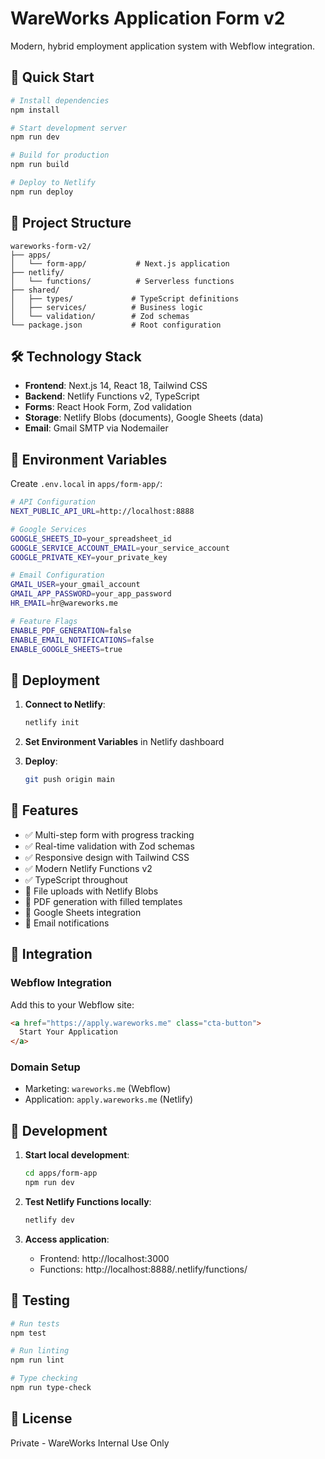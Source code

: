 # WareWorks Application Form v2

Modern, hybrid employment application system with Webflow integration.

## 🚀 Quick Start

```bash
# Install dependencies
npm install

# Start development server
npm run dev

# Build for production
npm run build

# Deploy to Netlify
npm run deploy
```

## 📁 Project Structure

```
wareworks-form-v2/
├── apps/
│   └── form-app/           # Next.js application
├── netlify/
│   └── functions/          # Serverless functions
├── shared/
│   ├── types/             # TypeScript definitions
│   ├── services/          # Business logic
│   └── validation/        # Zod schemas
└── package.json           # Root configuration
```

## 🛠 Technology Stack

- **Frontend**: Next.js 14, React 18, Tailwind CSS
- **Backend**: Netlify Functions v2, TypeScript
- **Forms**: React Hook Form, Zod validation
- **Storage**: Netlify Blobs (documents), Google Sheets (data)
- **Email**: Gmail SMTP via Nodemailer

## 🔧 Environment Variables

Create `.env.local` in `apps/form-app/`:

```bash
# API Configuration
NEXT_PUBLIC_API_URL=http://localhost:8888

# Google Services
GOOGLE_SHEETS_ID=your_spreadsheet_id
GOOGLE_SERVICE_ACCOUNT_EMAIL=your_service_account
GOOGLE_PRIVATE_KEY=your_private_key

# Email Configuration
GMAIL_USER=your_gmail_account
GMAIL_APP_PASSWORD=your_app_password
HR_EMAIL=hr@wareworks.me

# Feature Flags
ENABLE_PDF_GENERATION=false
ENABLE_EMAIL_NOTIFICATIONS=false
ENABLE_GOOGLE_SHEETS=true
```

## 🚢 Deployment

1. **Connect to Netlify**:
   ```bash
   netlify init
   ```

2. **Set Environment Variables** in Netlify dashboard

3. **Deploy**:
   ```bash
   git push origin main
   ```

## 🎯 Features

- ✅ Multi-step form with progress tracking
- ✅ Real-time validation with Zod schemas
- ✅ Responsive design with Tailwind CSS
- ✅ Modern Netlify Functions v2
- ✅ TypeScript throughout
- 🚧 File uploads with Netlify Blobs
- 🚧 PDF generation with filled templates
- 🚧 Google Sheets integration
- 🚧 Email notifications

## 🔗 Integration

### Webflow Integration
Add this to your Webflow site:
```html
<a href="https://apply.wareworks.me" class="cta-button">
  Start Your Application
</a>
```

### Domain Setup
- Marketing: `wareworks.me` (Webflow)
- Application: `apply.wareworks.me` (Netlify)

## 📝 Development

1. **Start local development**:
   ```bash
   cd apps/form-app
   npm run dev
   ```

2. **Test Netlify Functions locally**:
   ```bash
   netlify dev
   ```

3. **Access application**:
   - Frontend: http://localhost:3000
   - Functions: http://localhost:8888/.netlify/functions/

## 🧪 Testing

```bash
# Run tests
npm test

# Run linting
npm run lint

# Type checking
npm run type-check
```

## 📄 License

Private - WareWorks Internal Use Only